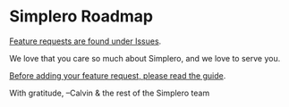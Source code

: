# Simplero Roadmap

[Feature requests are found under Issues](https://github.com/Simplero/Roadmap/issues).

We love that you care so much about Simplero, and we love to serve you.

[Before adding your feature request, please read the guide](https://help.simplero.com/courses/1837-how-to-guides/lessons/19725-submitting-a-feature-request).

With gratitude,
–Calvin & the rest of the Simplero team

